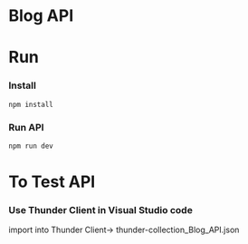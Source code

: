 # Blog API

# Run
### Install
```
npm install
```
### Run API
```
npm run dev
```
# To Test API

### Use Thunder Client in Visual Studio code

import into Thunder Client-> thunder-collection_Blog_API.json
